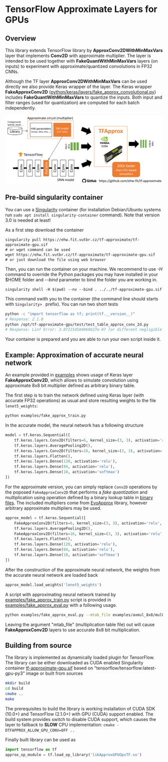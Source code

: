 # TensorFlow Approximate Layers for GPUs

## Overview
This library extends TensorFlow library by **ApproxConv2DWithMinMaxVars** layer that implements **Conv2D** with approximate multiplier. The layer is intended to be used together with **FakeQuantWithMinMaxVars** layers (on inputs) to experiment with approximate/quantized convolutions in FP32 CNNs.

Although the TF layer **ApproxConv2DWithMinMaxVars** can be used directly we also provide Keras wrapper of the layer. The Keras wrapper **FakeApproxConv2D** ([python/keras/layers/fake_approx_convolutional.py](python/keras/layers/fake_approx_convolutional.py)) includes **FakeQuantWithMinMaxVars** to quantize the inputs. Both input and filter ranges (used for quantization) are computed for each batch independently.

![GPU version overview](../overview.png)

## Pre-build singularity container
You can use a [Singularity](https://singularity.lbl.gov/) container (for installation Debian/Ubuntu systems run `sudo apt install singularity-container` command). Note that version 3.0 is needed at least!

As a first step download the container
   
    singularity pull https://ehw.fit.vutbr.cz/tf-approximate/tf-approximate-gpu.sif
    # or wget command can be used
    wget https://ehw.fit.vutbr.cz/tf-approximate/tf-approximate-gpu.sif
    # or just download the file using web browser
    
Then, you can run the container on your machine. We recommend to use *-H* command to override the Python packages you may have installed in your $HOME folder and *--bind* parameter to bind the folder you are working in.


    singularity shell -H $(pwd) --nv --bind . ../../tf-approximate-gpu.sif
    
This command swith you to the container (the command line should starts with `Singularity> ` prefix). You can run two short tests

```bash
python -c "import tensorflow as tf; print(tf.__version__)"
# Response: 2.1.0
python /opt/tf-approximate-gpu/test/test_table_approx_conv_2d.py
# Response: Linf Error: 3.072154584060627e-07 (or different negligible number)
```

Your container is prepared and you are able to run your own script inside it.


## Example: Approximation of accurate neural network
An example provided in [examples](examples) shows usage of Keras layer **FakeApproxConv2D**, which allows to simulate convolution using approximate 8x8 bit multiplier defined as arbitrary binary table.

The first step is to train the network defined using Keras layer (with accurate FP32 operations) as usual and store resulting weights to the file `lenet5_weights`:

```bash
python examples/fake_approx_train.py
```

In the accurate model, the neural network has a following structure
```python
model = tf.keras.Sequential([
    tf.keras.layers.Conv2D(filters=6, kernel_size=(3, 3), activation='relu'),
    tf.keras.layers.AveragePooling2D(),
    tf.keras.layers.Conv2D(filters=16, kernel_size=(3, 3), activation='relu'),
    tf.keras.layers.Flatten(),
    tf.keras.layers.Dense(120, activation='relu'),
    tf.keras.layers.Dense(84, activation='relu'),
    tf.keras.layers.Dense(10, activation='softmax')
])
```

For the approximate version, you can simply replace `Conv2D` operations by the poposed `FakeApproxConv2D` that performs a *fake quantization* and multiplication using operation defined by a binary lookup table in [binary files](examples/axmul_8x8). The included multipliers come from [EvoApprox](https://github.com/ehw-fit/evoapproxlib) library, however arbitrary approximate multipliers may be used.

```python
approx_model = tf.keras.Sequential([
    FakeApproxConv2D(filters=6, kernel_size=(3, 3), activation='relu', mul_map_file=args.mtab_file),
    tf.keras.layers.AveragePooling2D(),
    FakeApproxConv2D(filters=16, kernel_size=(3, 3), activation='relu', mul_map_file=args.mtab_file),
    tf.keras.layers.Flatten(),
    tf.keras.layers.Dense(120, activation='relu'),
    tf.keras.layers.Dense(84, activation='relu'),
    tf.keras.layers.Dense(10, activation='softmax')
])
```
After the construction of the approximate neural network, the weights from the accurate neural network are loaded back 
```python
approx_model.load_weights('lenet5_weights')
```

A script with approximating neural network trained by [examples/fake_approx_train.py](examples/fake_approx_train.py) script is provided in [examples/fake_approx_eval.py](examples/fake_approx_eval.py) with a following usage.

```bash
python examples/fake_approx_eval.py --mtab_file examples/axmul_8x8/mul8u_L40.bin
```
Leaving the argument "mtab_file" (multiplication table file) out will cause **FakeApproxConv2D** layers to use accurate 8x8 bit multiplication.



## Building from source
The library is implemented as dynamically loaded plugin for TensorFlow. The library can be either downloaded as CUDA enabled Singularity container [tf-approximate-gpu.sif](https://ehw.fit.vutbr.cz/tf-approximate/tf-approximate-gpu.sif) based on "tensorflow/tensorflow:latest-gpu-py3" image or built from sources

```bash
mkdir build
cd build
cmake ..
make
```

The prerequisites to build the library is working installation of CUDA SDK (10.0+) and TensorFlow (2.1.0+) with GPU (CUDA) support enabled. The build system provides switch to disable CUDA support, which causes the layer to fallback to **SLOW** CPU implementation: `cmake -DTFAPPROX_ALLOW_GPU_CONV=OFF ..`

Finally built library can be used as
```python
import tensorflow as tf
approx_op_module = tf.load_op_library('libApproxGPUOpsTF.so')
```


